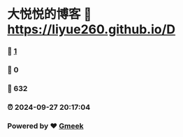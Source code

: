 # 大悦悦的博客 :link: https://liyue260.github.io/D 
### :page_facing_up: [1](https://liyue260.github.io/D/tag.html) 
### :speech_balloon: 0 
### :hibiscus: 632 
### :alarm_clock: 2024-09-27 20:17:04 
### Powered by :heart: [Gmeek](https://github.com/Meekdai/Gmeek)

